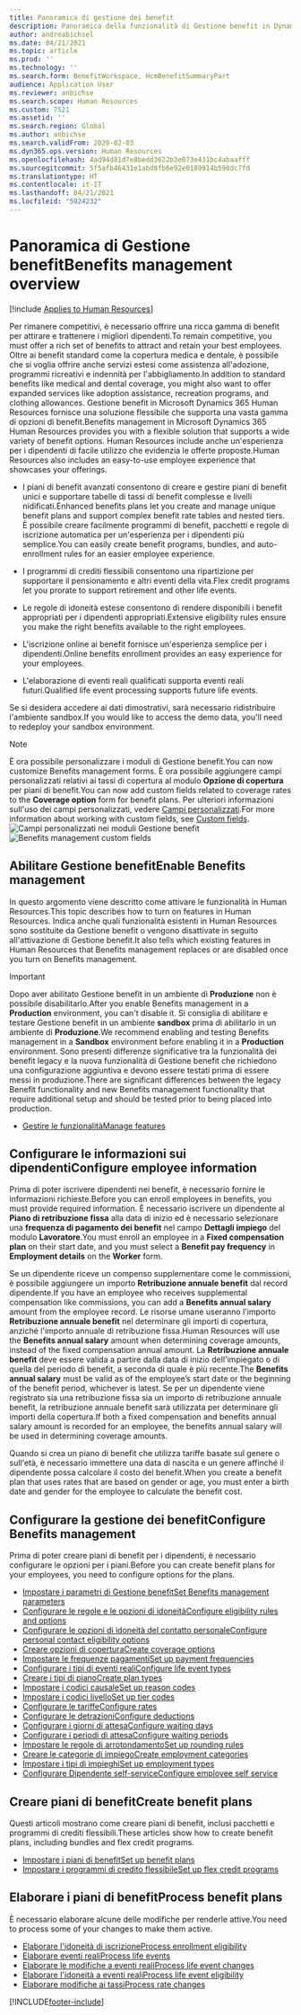 ```yaml
---
title: Panoramica di gestione dei benefit
description: Panoramica della funzionalità di Gestione benefit in Dynamics 365 Human Resources. Offrire opzioni di benefit estese ai propri dipendenti con un'esperienza online di facile utilizzo.
author: andreabichsel
ms.date: 04/21/2021
ms.topic: article
ms.prod: ''
ms.technology: ''
ms.search.form: BenefitWorkspace, HcmBenefitSummaryPart
audience: Application User
ms.reviewer: anbichse
ms.search.scope: Human Resources
ms.custom: 7521
ms.assetid: ''
ms.search.region: Global
ms.author: anbichse
ms.search.validFrom: 2020-02-03
ms.dyn365.ops.version: Human Resources
ms.openlocfilehash: 4ad94d81d7e8bedd3622b3e073e431bc4abaafff
ms.sourcegitcommit: 5f5afb46431e1abd8fb6e92e0189914b598dc7fd
ms.translationtype: HT
ms.contentlocale: it-IT
ms.lasthandoff: 04/21/2021
ms.locfileid: "5924232"
---
```

# <a name="benefits-management-overview"></a><span data-ttu-id="1c5b9-104">Panoramica di Gestione benefit</span><span class="sxs-lookup"><span data-stu-id="1c5b9-104">Benefits management overview</span></span>

[!include [Applies to Human Resources](../includes/applies-to-hr.md)]

<span data-ttu-id="1c5b9-105">Per rimanere competitivi, è necessario offrire una ricca gamma di benefit per attirare e trattenere i migliori dipendenti.</span><span class="sxs-lookup"><span data-stu-id="1c5b9-105">To remain competitive, you must offer a rich set of benefits to attract and retain your best employees.</span></span> <span data-ttu-id="1c5b9-106">Oltre ai benefit standard come la copertura medica e dentale, è possibile che si voglia offrire anche servizi estesi come assistenza all'adozione, programmi ricreativi e indennità per l'abbigliamento.</span><span class="sxs-lookup"><span data-stu-id="1c5b9-106">In addition to standard benefits like medical and dental coverage, you might also want to offer expanded services like adoption assistance, recreation programs, and clothing allowances.</span></span> <span data-ttu-id="1c5b9-107">Gestione benefit in Microsoft Dynamics 365 Human Resources fornisce una soluzione flessibile che supporta una vasta gamma di opzioni di benefit.</span><span class="sxs-lookup"><span data-stu-id="1c5b9-107">Benefits management in Microsoft Dynamics 365 Human Resources provides you with a flexible solution that supports a wide variety of benefit options.</span></span> <span data-ttu-id="1c5b9-108">Human Resources include anche un'esperienza per i dipendenti di facile utilizzo che evidenzia le offerte proposte.</span><span class="sxs-lookup"><span data-stu-id="1c5b9-108">Human Resources also includes an easy-to-use employee experience that showcases your offerings.</span></span>

- <span data-ttu-id="1c5b9-109">I piani di benefit avanzati consentono di creare e gestire piani di benefit unici e supportare tabelle di tassi di benefit complesse e livelli nidificati.</span><span class="sxs-lookup"><span data-stu-id="1c5b9-109">Enhanced benefits plans let you create and manage unique benefit plans and support complex benefit rate tables and nested tiers.</span></span> <span data-ttu-id="1c5b9-110">È possibile creare facilmente programmi di benefit, pacchetti e regole di iscrizione automatica per un'esperienza per i dipendenti più semplice.</span><span class="sxs-lookup"><span data-stu-id="1c5b9-110">You can easily create benefit programs, bundles, and auto-enrollment rules for an easier employee experience.</span></span>

- <span data-ttu-id="1c5b9-111">I programmi di crediti flessibili consentono una ripartizione per supportare il pensionamento e altri eventi della vita.</span><span class="sxs-lookup"><span data-stu-id="1c5b9-111">Flex credit programs let you prorate to support retirement and other life events.</span></span>

- <span data-ttu-id="1c5b9-112">Le regole di idoneità estese consentono di rendere disponibili i benefit appropriati per i dipendenti appropriati.</span><span class="sxs-lookup"><span data-stu-id="1c5b9-112">Extensive eligibility rules ensure you make the right benefits available to the right employees.</span></span>

- <span data-ttu-id="1c5b9-113">L'iscrizione online ai benefit fornisce un'esperienza semplice per i dipendenti.</span><span class="sxs-lookup"><span data-stu-id="1c5b9-113">Online benefits enrollment provides an easy experience for your employees.</span></span>

- <span data-ttu-id="1c5b9-114">L'elaborazione di eventi reali qualificati supporta eventi reali futuri.</span><span class="sxs-lookup"><span data-stu-id="1c5b9-114">Qualified life event processing supports future life events.</span></span>

<span data-ttu-id="1c5b9-115">Se si desidera accedere ai dati dimostrativi, sarà necessario ridistribuire l'ambiente sandbox.</span><span class="sxs-lookup"><span data-stu-id="1c5b9-115">If you would like to access the demo data, you'll need to redeploy your sandbox environment.</span></span>

>[!NOTE]
><span data-ttu-id="1c5b9-116">È ora possibile personalizzare i moduli di Gestione benefit.</span><span class="sxs-lookup"><span data-stu-id="1c5b9-116">You can now customize Benefits management forms.</span></span> <span data-ttu-id="1c5b9-117">È ora possibile aggiungere campi personalizzati relativi ai tassi di copertura al modulo **Opzione di copertura** per piani di benefit.</span><span class="sxs-lookup"><span data-stu-id="1c5b9-117">You can now add custom fields related to coverage rates to the **Coverage option** form for benefit plans.</span></span> <span data-ttu-id="1c5b9-118">Per ulteriori informazioni sull'uso dei campi personalizzati, vedere [Campi personalizzati](hr-developer-custom-fields.md).</span><span class="sxs-lookup"><span data-stu-id="1c5b9-118">For more information about working with custom fields, see [Custom fields](hr-developer-custom-fields.md).</span></span>
><span data-ttu-id="1c5b9-119">![Campi personalizzati nei moduli Gestione benefit](media/hr-benefits-management-custom-fields.png)</span><span class="sxs-lookup"><span data-stu-id="1c5b9-119">![Benefits management custom fields](media/hr-benefits-management-custom-fields.png)</span></span>

## <a name="enable-benefits-management"></a><span data-ttu-id="1c5b9-120">Abilitare Gestione benefit</span><span class="sxs-lookup"><span data-stu-id="1c5b9-120">Enable Benefits management</span></span>

<span data-ttu-id="1c5b9-121">In questo argomento viene descritto come attivare le funzionalità in Human Resources.</span><span class="sxs-lookup"><span data-stu-id="1c5b9-121">This topic describes how to turn on features in Human Resources.</span></span> <span data-ttu-id="1c5b9-122">Indica anche quali funzionalità esistenti in Human Resources sono sostituite da Gestione benefit o vengono disattivate in seguito all'attivazione di Gestione benefit.</span><span class="sxs-lookup"><span data-stu-id="1c5b9-122">It also tells which existing features in Human Resources that Benefits management replaces or are disabled once you turn on Benefits management.</span></span>

> [!IMPORTANT]
> <span data-ttu-id="1c5b9-123">Dopo aver abilitato Gestione benefit in un ambiente di **Produzione** non è possibile disabilitarlo.</span><span class="sxs-lookup"><span data-stu-id="1c5b9-123">After you enable Benefits management in a **Production** environment, you can't disable it.</span></span> <span data-ttu-id="1c5b9-124">Si consiglia di abilitare e testare Gestione benefit in un ambiente **sandbox** prima di abilitarlo in un ambiente di **Produzione**.</span><span class="sxs-lookup"><span data-stu-id="1c5b9-124">We recommend enabling and testing Benefits management in a **Sandbox** environment before enabling it in a **Production** environment.</span></span> <span data-ttu-id="1c5b9-125">Sono presenti differenze significative tra la funzionalità dei benefit legacy e la nuova funzionalità di Gestione benefit che richiedono una configurazione aggiuntiva e devono essere testati prima di essere messi in produzione.</span><span class="sxs-lookup"><span data-stu-id="1c5b9-125">There are significant differences between the legacy Benefit functionality and new Benefits management functionality that require additional setup and should be tested prior to being placed into production.</span></span>

- [<span data-ttu-id="1c5b9-126">Gestire le funzionalità</span><span class="sxs-lookup"><span data-stu-id="1c5b9-126">Manage features</span></span>](hr-admin-manage-features.md)

## <a name="configure-employee-information"></a><span data-ttu-id="1c5b9-127">Configurare le informazioni sui dipendenti</span><span class="sxs-lookup"><span data-stu-id="1c5b9-127">Configure employee information</span></span>

<span data-ttu-id="1c5b9-128">Prima di poter iscrivere dipendenti nei benefit, è necessario fornire le informazioni richieste.</span><span class="sxs-lookup"><span data-stu-id="1c5b9-128">Before you can enroll employees in benefits, you must provide required information.</span></span> <span data-ttu-id="1c5b9-129">È necessario iscrivere un dipendente al **Piano di retribuzione fissa** alla data di inizio ed è necessario selezionare una **frequenza di pagamento dei benefit** nel campo **Dettagli impiego** del modulo **Lavoratore**.</span><span class="sxs-lookup"><span data-stu-id="1c5b9-129">You must enroll an employee in a **Fixed compensation plan** on their start date, and you must select a **Benefit pay frequency** in **Employment details** on the **Worker** form.</span></span>

<span data-ttu-id="1c5b9-130">Se un dipendente riceve un compenso supplementare come le commissioni, è possibile aggiungere un importo **Retribuzione annuale benefit** dal record dipendente.</span><span class="sxs-lookup"><span data-stu-id="1c5b9-130">If you have an employee who receives supplemental compensation like commissions, you can add a **Benefits annual salary** amount from the employee record.</span></span> <span data-ttu-id="1c5b9-131">Le risorse umane useranno l'importo **Retribuzione annuale benefit** nel determinare gli importi di copertura, anziché l'importo annuale di retribuzione fissa.</span><span class="sxs-lookup"><span data-stu-id="1c5b9-131">Human Resources will use the **Benefits annual salary** amount when determining coverage amounts, instead of the fixed compensation annual amount.</span></span> <span data-ttu-id="1c5b9-132">La **Retribuzione annuale benefit** deve essere valida a partire dalla data di inizio dell'impiegato o di quella del periodo di benefit, a seconda di quale è più recente.</span><span class="sxs-lookup"><span data-stu-id="1c5b9-132">The **Benefits annual salary** must be valid as of the employee’s start date or the beginning of the benefit period, whichever is latest.</span></span> <span data-ttu-id="1c5b9-133">Se per un dipendente viene registrato sia una retribuzione fissa sia un importo di retribuzione annuale benefit, la retribuzione annuale benefit sarà utilizzata per determinare gli importi della copertura.</span><span class="sxs-lookup"><span data-stu-id="1c5b9-133">If both a fixed compensation and benefits annual salary amount is recorded for an employee, the benefits annual salary will be used in determining coverage amounts.</span></span>

<span data-ttu-id="1c5b9-134">Quando si crea un piano di benefit che utilizza tariffe basate sul genere o sull'età, è necessario immettere una data di nascita e un genere affinché il dipendente possa calcolare il costo del benefit.</span><span class="sxs-lookup"><span data-stu-id="1c5b9-134">When you create a benefit plan that uses rates that are based on gender or age, you must enter a birth date and gender for the employee to calculate the benefit cost.</span></span>

## <a name="configure-benefits-management"></a><span data-ttu-id="1c5b9-135">Configurare la gestione dei benefit</span><span class="sxs-lookup"><span data-stu-id="1c5b9-135">Configure Benefits management</span></span>

<span data-ttu-id="1c5b9-136">Prima di poter creare piani di benefit per i dipendenti, è necessario configurare le opzioni per i piani.</span><span class="sxs-lookup"><span data-stu-id="1c5b9-136">Before you can create benefit plans for your employees, you need to configure options for the plans.</span></span>

- [<span data-ttu-id="1c5b9-137">Impostare i parametri di Gestione benefit</span><span class="sxs-lookup"><span data-stu-id="1c5b9-137">Set Benefits management parameters</span></span>](hr-benefits-setup-parameters.md)
- [<span data-ttu-id="1c5b9-138">Configurare le regole e le opzioni di idoneità</span><span class="sxs-lookup"><span data-stu-id="1c5b9-138">Configure eligibility rules and options</span></span>](hr-benefits-setup-eligibility-rules.md)
- [<span data-ttu-id="1c5b9-139">Configurare le opzioni di idoneità del contatto personale</span><span class="sxs-lookup"><span data-stu-id="1c5b9-139">Configure personal contact eligibility options</span></span>](hr-benefits-setup-contact-eligibility-options.md)
- [<span data-ttu-id="1c5b9-140">Creare opzioni di copertura</span><span class="sxs-lookup"><span data-stu-id="1c5b9-140">Create coverage options</span></span>](hr-benefits-setup-coverage-options.md)
- [<span data-ttu-id="1c5b9-141">Impostare le frequenze pagamenti</span><span class="sxs-lookup"><span data-stu-id="1c5b9-141">Set up payment frequencies</span></span>](hr-benefits-setup-payment-frequencies.md)
- [<span data-ttu-id="1c5b9-142">Configurare i tipi di eventi reali</span><span class="sxs-lookup"><span data-stu-id="1c5b9-142">Configure life event types</span></span>](hr-benefits-setup-life-event-types.md)
- [<span data-ttu-id="1c5b9-143">Creare i tipi di piano</span><span class="sxs-lookup"><span data-stu-id="1c5b9-143">Create plan types</span></span>](hr-benefits-setup-plan-types.md)
- [<span data-ttu-id="1c5b9-144">Impostare i codici causale</span><span class="sxs-lookup"><span data-stu-id="1c5b9-144">Set up reason codes</span></span>](hr-benefits-setup-reason-codes.md)
- [<span data-ttu-id="1c5b9-145">Impostare i codici livello</span><span class="sxs-lookup"><span data-stu-id="1c5b9-145">Set up tier codes</span></span>](hr-benefits-setup-tier-codes.md)
- [<span data-ttu-id="1c5b9-146">Configurare le tariffe</span><span class="sxs-lookup"><span data-stu-id="1c5b9-146">Configure rates</span></span>](hr-benefits-setup-rates.md)
- [<span data-ttu-id="1c5b9-147">Configurare le detrazioni</span><span class="sxs-lookup"><span data-stu-id="1c5b9-147">Configure deductions</span></span>](hr-benefits-setup-deductions.md)
- [<span data-ttu-id="1c5b9-148">Configurare i giorni di attesa</span><span class="sxs-lookup"><span data-stu-id="1c5b9-148">Configure waiting days</span></span>](hr-benefits-setup-waiting-days.md)
- [<span data-ttu-id="1c5b9-149">Configurare i periodi di attesa</span><span class="sxs-lookup"><span data-stu-id="1c5b9-149">Configure waiting periods</span></span>](hr-benefits-setup-waiting-periods.md)
- [<span data-ttu-id="1c5b9-150">Impostare le regole di arrotondamento</span><span class="sxs-lookup"><span data-stu-id="1c5b9-150">Set up rounding rules</span></span>](hr-benefits-setup-rounding-rules.md)
- [<span data-ttu-id="1c5b9-151">Creare le categorie di impiego</span><span class="sxs-lookup"><span data-stu-id="1c5b9-151">Create employment categories</span></span>](hr-benefits-setup-employment-categories.md)
- [<span data-ttu-id="1c5b9-152">Impostare i tipi di impieghi</span><span class="sxs-lookup"><span data-stu-id="1c5b9-152">Set up employment types</span></span>](hr-benefits-setup-employment-types.md)
- [<span data-ttu-id="1c5b9-153">Configurare Dipendente self-service</span><span class="sxs-lookup"><span data-stu-id="1c5b9-153">Configure employee self service</span></span>](hr-benefits-setup-employee-self-service.md)

## <a name="create-benefit-plans"></a><span data-ttu-id="1c5b9-154">Creare piani di benefit</span><span class="sxs-lookup"><span data-stu-id="1c5b9-154">Create benefit plans</span></span>

<span data-ttu-id="1c5b9-155">Questi articoli mostrano come creare piani di benefit, inclusi pacchetti e programmi di crediti flessibili.</span><span class="sxs-lookup"><span data-stu-id="1c5b9-155">These articles show how to create benefit plans, including bundles and flex credit programs.</span></span>

- [<span data-ttu-id="1c5b9-156">Impostare i piani di benefit</span><span class="sxs-lookup"><span data-stu-id="1c5b9-156">Set up benefit plans</span></span>](hr-benefits-plans-setup.md)
- [<span data-ttu-id="1c5b9-157">Impostare i programmi di credito flessibile</span><span class="sxs-lookup"><span data-stu-id="1c5b9-157">Set up flex credit programs</span></span>](hr-benefits-plans-flex-credit-programs.md)

## <a name="process-benefit-plans"></a><span data-ttu-id="1c5b9-158">Elaborare i piani di benefit</span><span class="sxs-lookup"><span data-stu-id="1c5b9-158">Process benefit plans</span></span>

<span data-ttu-id="1c5b9-159">È necessario elaborare alcune delle modifiche per renderle attive.</span><span class="sxs-lookup"><span data-stu-id="1c5b9-159">You need to process some of your changes to make them active.</span></span>

- [<span data-ttu-id="1c5b9-160">Elaborare l'idoneità di iscrizione</span><span class="sxs-lookup"><span data-stu-id="1c5b9-160">Process enrollment eligibility</span></span>](hr-benefits-process-enrollment-eligibility.md)
- [<span data-ttu-id="1c5b9-161">Elaborare eventi reali</span><span class="sxs-lookup"><span data-stu-id="1c5b9-161">Process life events</span></span>](hr-benefits-process-life-events.md)
- [<span data-ttu-id="1c5b9-162">Elaborare le modifiche a eventi reali</span><span class="sxs-lookup"><span data-stu-id="1c5b9-162">Process life event changes</span></span>](hr-benefits-process-life-event-changes.md)
- [<span data-ttu-id="1c5b9-163">Elaborare l'idoneità a eventi reali</span><span class="sxs-lookup"><span data-stu-id="1c5b9-163">Process life event eligibility</span></span>](hr-benefits-process-life-event-eligibility.md)
- [<span data-ttu-id="1c5b9-164">Elaborare modifiche ai tassi</span><span class="sxs-lookup"><span data-stu-id="1c5b9-164">Process rate changes</span></span>](hr-benefits-process-rate-changes.md)



[!INCLUDE[footer-include](../includes/footer-banner.md)]